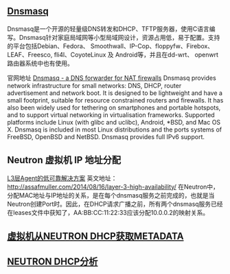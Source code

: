 ## [Dnsmasq](http://zh.wikipedia.org/wiki/Dnsmasq)

Dnsmasq是一个开源的轻量级DNS转发和DHCP、TFTP服务器，使用C语言编写。Dnsmasq针对家庭局域网等小型局域网设计，资源占用低，易于配置。支持的平台包括Debian、Fedora、 Smoothwall、IP-Cop、floppyfw、Firebox、LEAF、Freesco, fli4l、CoyoteLinux 及 Android等，并且在dd-wrt、 openwrt路由器系统中也有使用。

官网地址 [Dnsmasq - a DNS forwarder for NAT firewalls](http://www.thekelleys.org.uk/dnsmasq/doc.html)
Dnsmasq provides network infrastructure for small networks: DNS, DHCP, router advertisement and network boot. It is designed to be lightweight and have a small footprint, suitable for resource constrained routers and firewalls. It has also been widely used for tethering on smartphones and portable hotspots, and to support virtual networking in virtualisation frameworks. Supported platforms include Linux (with glibc and uclibc), Android, *BSD, and Mac OS X. Dnsmasq is included in most Linux distributions and the ports systems of FreeBSD, OpenBSD and NetBSD. Dnsmasq provides full IPv6 support.

## Neutron 虚拟机 IP 地址分配

[L3层Agent的低可靠解决方案](http://blog.csdn.net/xiaoquqi/article/details/39429261#0-tsina-1-82982-397232819ff9a47a7b7e80a40613cfe)
英文地址：http://assafmuller.com/2014/08/16/layer-3-high-availability/
在Neutron中，分配MAC地址与IP地址的关系，是在每个dnsmasq服务之前完成的，也就是当Neutron创建Port时。因此，在DHCP请求广播之前，所有两个dnsmasq服务已经在leases文件中获知了，AA:BB:CC:11:22:33应该分配10.0.0.2的映射关系。


## [虚拟机从NEUTRON DHCP获取METADATA](http://squarey.me/cloud-virtualization/get-metadata-from-neutron.html)

## [NEUTRON DHCP分析](http://squarey.me/cloud-virtualization/neutron-dhcp-analyse.html)